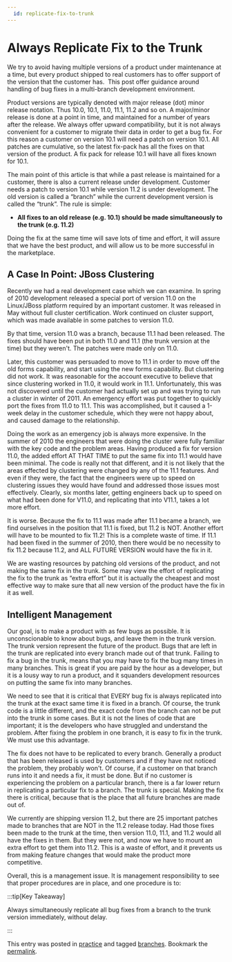 ```yaml
---
  id: replicate-fix-to-trunk
---
```

#  Always Replicate Fix to the Trunk

We try to avoid having multiple versions of a product under maintenance at a time, but every product shipped to real customers has to offer support of the version that the customer has.  This post offer guidance around handling of bug fixes in a multi-branch development environment.  

Product versions are typically denoted with major release (dot) minor release notation. Thus 10.0, 10.1, 11.0, 11.1, 11.2 and so on. A major/minor release is done at a point in time, and maintained for a number of years after the release. We always offer upward compatibility, but it is not always convenient for a customer to migrate their data in order to get a bug fix. For this reason a customer on version 10.1 will need a patch on version 10.1. All patches are cumulative, so the latest fix-pack has all the fixes on that version of the product. A fix pack for release 10.1 will have all fixes known for 10.1.  

The main point of this article is that while a past release is maintained for a customer, there is also a current release under development. Customer needs a patch to version 10.1 while version 11.2 is under development. The old version is called a “branch” while the current development version is called the “trunk”. The rule is simple:

*   **All fixes to an old release (e.g. 10.1) should be made simultaneously to the trunk (e.g. 11.2)**

Doing the fix at the same time will save lots of time and effort, it will assure that we have the best product, and will allow us to be more successful in the marketplace.

## A Case In Point: JBoss Clustering

Recently we had a real development case which we can examine. In spring of 2010 development released a special port of version 11.0 on the Linux/JBoss platform required by an important customer. It was released in May without full cluster certification. Work continued on cluster support, which was made available in some patches to version 11.0.  

By that time, version 11.0 was a branch, because 11.1 had been released. The fixes should have been put in both 11.0 and 11.1 (the trunk version at the time) but they weren't. The patches were made only on 11.0.  

Later, this customer was persuaded to move to 11.1 in order to move off the old forms capability, and start using the new forms capability. But clustering did not work. It was reasonable for the account executive to believe that since clustering worked in 11.0, it would work in 11.1. Unfortunately, this was not discovered until the customer had actually set up and was trying to run a cluster in winter of 2011. An emergency effort was put together to quickly port the fixes from 11.0 to 11.1. This was accomplished, but it caused a 1-week delay in the customer schedule, which they were not happy about, and caused damage to the relationship.  

Doing the work as an emergency job is always more expensive. In the summer of 2010 the engineers that were doing the cluster were fully familiar with the key code and the problem areas. Having produced a fix for version 11.0, the added effort AT THAT TIME to put the same fix into 11.1 would have been minimal. The code is really not that different, and it is not likely that the areas effected by clustering were changed by any of the 11.1 features. And even if they were, the fact that the engineers were up to speed on clustering issues they would have found and addressed those issues most effectively. Clearly, six months later, getting engineers back up to speed on what had been done for V11.0, and replicating that into V11.1, takes a lot more effort.  

It is worse. Because the fix to 11.1 was made after 11.1 became a branch, we find ourselves in the position that 11.1 is fixed, but 11.2 is NOT. Another effort will have to be mounted to fix 11.2! This is a complete waste of time. If 11.1 had been fixed in the summer of 2010, then there would be no necessity to fix 11.2 because 11.2, and ALL FUTURE VERSION would have the fix in it. 

We are wasting resources by patching old versions of the product, and not making the same fix in the trunk. Some may view the effort of replicating the fix to the trunk as “extra effort” but it is actually the cheapest and most effective way to make sure that all new version of the product have the fix in it as well.

## Intelligent Management

Our goal, is to make a product with as few bugs as possible. It is unconscionable to know about bugs, and leave them in the trunk version. The trunk version represent the future of the product. Bugs that are left in the trunk are replicated into every branch made out of that trunk. Failing to fix a bug in the trunk, means that you may have to fix the bug many times in many branches. This is great if you are paid by the hour as a developer, but it is a lousy way to run a product, and it squanders development resources on putting the same fix into many branches. 

We need to see that it is critical that EVERY bug fix is always replicated into the trunk at the exact same time it is fixed in a branch. Of course, the trunk code is a little different, and the exact code from the branch can not be put into the trunk in some cases. But it is not the lines of code that are important; it is the developers who have struggled and understand the problem. After fixing the problem in one branch, it is easy to fix in the trunk. We must use this advantage.  

The fix does not have to be replicated to every branch. Generally a product that has been released is used by customers and if they have not noticed the problem, they probably won't. Of course, if a customer on that branch runs into it and needs a fix, it must be done. But if no customer is experiencing the problem on a particular branch, there is a far lower return in replicating a particular fix to a branch. The trunk is special. Making the fix there is critical, because that is the place that all future branches are made out of.  

We currently are shipping version 11.2, but there are 25 important patches made to branches that are NOT in the 11.2 release today. Had those fixes been made to the trunk at the time, then version 11.0, 11.1, and 11.2 would all have the fixes in them. But they were not, and now we have to mount an extra effort to get them into 11.2. This is a waste of effort, and it prevents us from making feature changes that would make the product more competitive.  

Overall, this is a management issue. It is management responsibility to see that proper procedures are in place, and one procedure is to: 

:::tip[Key Takeaway]

Always simultaneously replicate all bug fixes from a branch to the trunk version immediately, without delay.

:::

This entry was posted in [practice](https://agiletribe.purplehillsbooks.com/category/practice/) and tagged [branches](https://agiletribe.purplehillsbooks.com/tag/branches/). Bookmark the [permalink](https://agiletribe.purplehillsbooks.com/2011/10/16/13-always-replicate-fix-to-the-trunk/ "Permalink to #13 Always Replicate Fix to the Trunk").